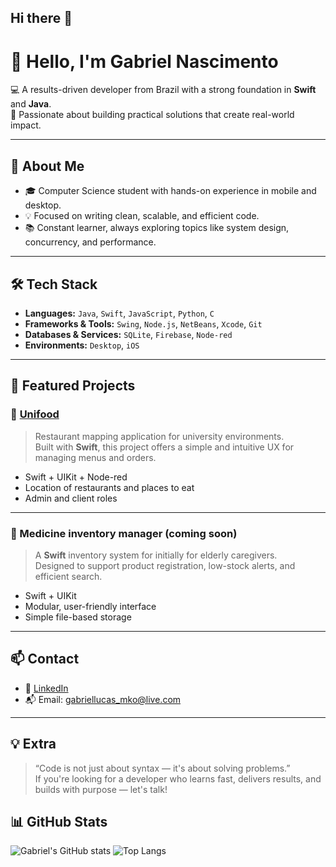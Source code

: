 ## Hi there 👋

<!--
**mrkeepout/mrkeepout** is a ✨ _special_ ✨ repository because its `README.md` (this file) appears on your GitHub profile.

Here are some ideas to get you started:

- 🔭 I’m currently working on ...
- 🌱 I’m currently learning ...
- 👯 I’m looking to collaborate on ...
- 🤔 I’m looking for help with ...
- 💬 Ask me about ...
- 📫 How to reach me: ...
- 😄 Pronouns: ...
- ⚡ Fun fact: ...
-->

# 👋 Hello, I'm Gabriel Nascimento

💻 A results-driven developer from Brazil with a strong foundation in **Swift** and **Java**.  
🚀 Passionate about building practical solutions that create real-world impact.

---

## 🌟 About Me

- 🎓 Computer Science student with hands-on experience in mobile and desktop.
- 💡 Focused on writing clean, scalable, and efficient code.
- 📚 Constant learner, always exploring topics like system design, concurrency, and performance.

---

## 🛠️ Tech Stack

- **Languages:** `Java`, `Swift`, `JavaScript`, `Python`, `C`
- **Frameworks & Tools:** `Swing`, `Node.js`, `NetBeans`, `Xcode`, `Git` 
- **Databases & Services:** `SQLite`, `Firebase`, `Node-red`
- **Environments:** `Desktop`, `iOS`

---

## 🚀 Featured Projects

### 🍔 [Unifood](https://github.com/mrkeepout/unifood)
> Restaurant mapping application for university environments.  
Built with **Swift**, this project offers a simple and intuitive UX for managing menus and orders.

- Swift + UIKit + Node-red
- Location of restaurants and places to eat
- Admin and client roles

---

### 💊 Medicine inventory manager (coming soon)
> A **Swift** inventory system for initially for elderly caregivers.  
Designed to support product registration, low-stock alerts, and efficient search.

- Swift + UIKit
- Modular, user-friendly interface
- Simple file-based storage

---

## 📫 Contact

- 💼 [LinkedIn](https://www.linkedin.com/in/g-nascimento-mko/)
- 📬 Email: gabriellucas_mko@live.com

---

## 💡 Extra

> “Code is not just about syntax — it's about solving problems.”  
If you're looking for a developer who learns fast, delivers results, and builds with purpose — let's talk!

<!-- Optionally: GitHub Stats -->

## 📊 GitHub Stats

![Gabriel's GitHub stats](https://github-readme-stats.vercel.app/api?username=mrkeepout&show_icons=true&theme=monokai)
![Top Langs](https://github-readme-stats.vercel.app/api/top-langs/?username=mrkeepout&&hide=VHDL&theme=monokai)

